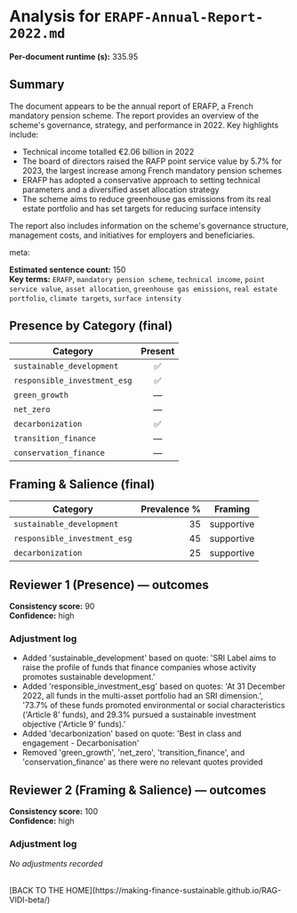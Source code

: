 # Analysis for `ERAPF-Annual-Report-2022.md`

**Per-document runtime (s):** 335.95

## Summary
The document appears to be the annual report of ERAFP, a French mandatory pension scheme. The report provides an overview of the scheme's governance, strategy, and performance in 2022. Key highlights include:

* Technical income totalled €2.06 billion in 2022
* The board of directors raised the RAFP point service value by 5.7% for 2023, the largest increase among French mandatory pension schemes
* ERAFP has adopted a conservative approach to setting technical parameters and a diversified asset allocation strategy
* The scheme aims to reduce greenhouse gas emissions from its real estate portfolio and has set targets for reducing surface intensity

The report also includes information on the scheme's governance structure, management costs, and initiatives for employers and beneficiaries.

meta:

**Estimated sentence count:** 150  
**Key terms:** `ERAFP`, `mandatory pension scheme`, `technical income`, `point service value`, `asset allocation`, `greenhouse gas emissions`, `real estate portfolio`, `climate targets`, `surface intensity`

## Presence by Category (final)

| Category | Present |
|---|:---:|
| `sustainable_development` | ✅ |
| `responsible_investment_esg` | ✅ |
| `green_growth` | — |
| `net_zero` | — |
| `decarbonization` | ✅ |
| `transition_finance` | — |
| `conservation_finance` | — |

## Framing & Salience (final)

| Category | Prevalence % | Framing |
|---|---:|---|
| `sustainable_development` | 35 | supportive |
| `responsible_investment_esg` | 45 | supportive |
| `decarbonization` | 25 | supportive |

## Reviewer 1 (Presence) — outcomes
**Consistency score:** 90  
**Confidence:** high

### Adjustment log
- Added 'sustainable_development' based on quote: 'SRI Label aims to raise the profile of funds that finance companies whose activity promotes sustainable development.'
- Added 'responsible_investment_esg' based on quotes: 'At 31 December 2022, all funds in the multi-asset portfolio had an SRI dimension.', '73.7% of these funds promoted environmental or social characteristics ('Article 8' funds), and 29.3% pursued a sustainable investment objective ('Article 9' funds).'
- Added 'decarbonization' based on quote: 'Best in class and engagement - Decarbonisation'
- Removed 'green_growth', 'net_zero', 'transition_finance', and 'conservation_finance' as there were no relevant quotes provided

## Reviewer 2 (Framing & Salience) — outcomes
**Consistency score:** 100  
**Confidence:** high

### Adjustment log
_No adjustments recorded_

<br />
[BACK TO THE HOME](https://making-finance-sustainable.github.io/RAG-VIDI-beta/)